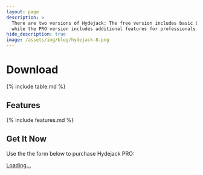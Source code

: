 ```yaml
---
layout: page
description: >
  There are two versions of Hydejack: The free version includes basic blogging functionality,
  while the PRO version includes additional features for professionals.
hide_description: true
image: /assets/img/blog/hydejack-8.png
---
```


# Download

{% include table.md %}

## Features
{% include features.md %}

## Get It Now

Use the the form below to purchase Hydejack PRO:

<div class="gumroad-product-embed" data-gumroad-product-id="nuOluY"><a href="https://gumroad.com/l/nuOluY">Loading...</a></div>


[blog]: /blog/
[portfolio]: projects.md
[resume]: resume.md
[download]: download.md
[welcome]: README.md
[forms]: forms-by-example.md

[features]: #features
[news]: README.md#build-an-audience
[syntax]: README.md#syntax-highlighting
[latex]: hydejack/_posts/2018-06-01-example-content-iii.md#math
[dark]: hydejack/_posts/2018-09-01-introducing-dark-mode.md
[search]: #_search-input
[grid]: _featured_categories/hydejack.md

[lic]: LICENSE.md
[pro]: licenses/PRO.md
[docs]: docs/README.md
[ofln]: docs/advanced.md#enabling-offline-support

[kit]: https://github.com/hydecorp/hydejack-starter-kit/archive/v9.0.0-rc.0.zip
[src]: https://github.com/hydecorp/hydejack
[gem]: https://rubygems.org/gems/jekyll-theme-hydejack
[buy]: https://gum.co/nuOluY
[nfy]: https://app.netlify.com/start/deploy?repository=https://github.com/hydecorp/hydejack-starter-kit
[dtn]: https://www.netlify.com/img/deploy/button.svg

[gpss]: https://developers.google.com/speed/pagespeed/insights/?url=https://hydejack.com/
[hy-push-state]: https://hydecorp.github.io/hy-push-state/
[hy-drawer]: https://hydecorp.github.io/hy-drawer/
[rouge]: http://rouge.jneen.net
[katex]: https://khan.github.io/KaTeX/
[mathjax]: https://www.mathjax.org/
[tinyletter]: https://tinyletter.com/
